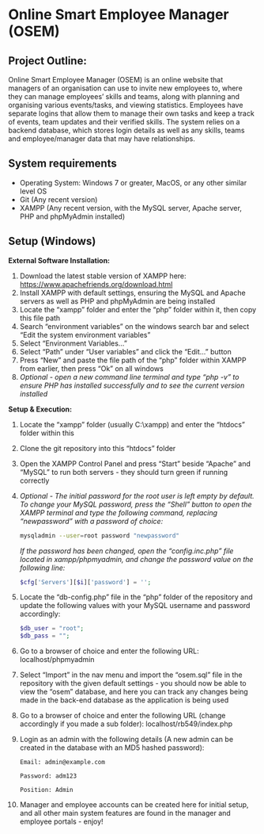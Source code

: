 # Online Smart Employee Manager (OSEM)

## Project Outline:

Online Smart Employee Manager (OSEM) is an online website that managers of an organisation can use to invite new employees to, where they can manage employees’ skills and teams, along with planning and organising various events/tasks, and viewing statistics. Employees have separate logins that allow them to manage their own tasks and keep a track of events, team updates and their verified skills. The system relies on a backend database, which stores login details as well as any skills, teams and employee/manager data that may have relationships.


## System requirements

- Operating System: Windows 7 or greater, MacOS, or any other similar level OS
- Git (Any recent version)
- XAMPP (Any recent version, with the MySQL server, Apache server, PHP and phpMyAdmin installed)

## Setup (Windows)

**External Software Installation:**

1. Download the latest stable version of XAMPP here: https://www.apachefriends.org/download.html 
2. Install XAMPP with default settings, ensuring the MySQL and Apache servers as well as PHP and phpMyAdmin are being installed
3. Locate the “xampp” folder and enter the “php” folder within it, then copy this file path
4. Search “environment variables” on the windows search bar and select “Edit the system environment variables”
5. Select “Environment Variables…”
6. Select “Path” under “User variables” and click the “Edit…” button
7. Press “New” and paste the file path of the “php” folder within XAMPP from earlier, then press “Ok” on all windows
8. *Optional - open a new command line terminal and type “php -v” to ensure PHP has installed successfully and to see the current version installed*

**Setup & Execution:**
1. Locate the “xampp” folder (usually C:\xampp) and enter the “htdocs” folder within this
2. Clone the git repository into this “htdocs” folder
3. Open the XAMPP Control Panel and press “Start” beside “Apache” and “MySQL” to run both servers - they should turn green if running correctly

4. *Optional - The initial password for the root user is left empty by default. To change your MySQL password, press the “Shell” button to open the XAMPP terminal and type the following command, replacing “newpassword” with a password of choice:*
    
    ```bash
    mysqladmin --user=root password "newpassword"
    ```
    
    *If the password has been changed, open the “config.inc.php” file located in xampp/phpmyadmin, and change the password value on the following line:*
    
    ```php
    $cfg['Servers'][$i]['password'] = '';
    ```
    
5. Locate the “db-config.php” file in the “php” folder of the repository and update the following values with your MySQL username and password accordingly:
    
    ```php
    $db_user = "root";
    $db_pass = "";
    ```
    
6. Go to a browser of choice and enter the following URL: localhost/phpmyadmin 
7. Select “Import” in the nav menu and import the “osem.sql” file in the repository with the given default settings - you should now be able to view the “osem” database, and here you can track any changes being made in the back-end database as the application is being used
8. Go to a browser of choice and enter the following URL (change accordingly if you made a sub folder): localhost/rb549/index.php 
9. Login as an admin with the following details (A new admin can be created in the database with an MD5 hashed password):

    ```
    Email: admin@example.com
    
    Password: adm123
    
    Position: Admin
    ```
    
9. Manager and employee accounts can be created here for initial setup, and all other main system features are found in the manager and employee portals - enjoy!
